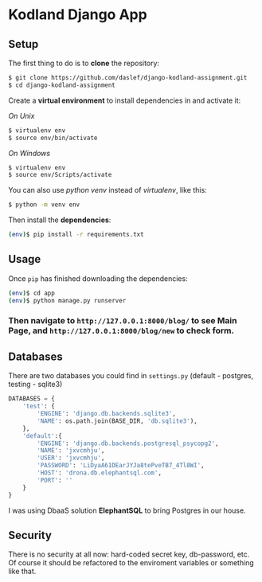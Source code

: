 # Kodland Django App

## Setup

The first thing to do is to **clone** the repository:

```sh
$ git clone https://github.com/daslef/django-kodland-assignment.git
$ cd django-kodland-assignment
```

Create a **virtual environment** to install dependencies in and activate it:

*On Unix*

```sh
$ virtualenv env
$ source env/bin/activate
```

*On Windows*

```sh
$ virtualenv env
$ source env/Scripts/activate
```

You can also use *python venv* instead of *virtualenv*, like this:

```sh
$ python -m venv env
```

Then install the **dependencies**:

```sh
(env)$ pip install -r requirements.txt
```

## Usage

Once `pip` has finished downloading the dependencies:

```sh
(env)$ cd app
(env)$ python manage.py runserver
```

### Then navigate to `http://127.0.0.1:8000/blog/` to see Main Page, and `http://127.0.0.1:8000/blog/new` to check form.

## Databases

There are two databases you could find in `settings.py` (default - postgres, testing - sqlite3)

```python
DATABASES = {
    'test': {
        'ENGINE': 'django.db.backends.sqlite3',
        'NAME': os.path.join(BASE_DIR, 'db.sqlite3'),
    },
    'default':{
        'ENGINE': 'django.db.backends.postgresql_psycopg2',
        'NAME': 'jxvcmhju',
        'USER': 'jxvcmhju',
        'PASSWORD': 'LiDyaA61DEarJYJa8tePveTB7_4Tl8WI',
        'HOST': 'drona.db.elephantsql.com',
        'PORT': ''
    }
}
```

I was using DbaaS solution **ElephantSQL** to bring Postgres in our house.

## Security

There is no security at all now: hard-coded secret key, db-password, etc. 
Of course it should be refactored to the enviroment variables or something like that.